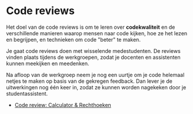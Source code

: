 # Code reviews

Het doel van de code reviews is om te leren over **codekwaliteit** en de verschillende manieren waarop mensen naar code kijken, hoe ze het lezen en begrijpen, en technieken om code "beter" te maken.

Je gaat code reviews doen met wisselende medestudenten. De reviews vinden plaats tijdens de werkgroepen, zodat je docenten en assistenten kunnen meekijken en meedenken.

Na afloop van de werkgroep neem je nog een uurtje om je code helemaal netjes te maken op basis van de gekregen feedback. Dan lever je de uitwerkingen nog één keer in, zodat ze kunnen worden nagekeken door je studentassistent.

- [Code review: Calculator & Rechthoeken](/reviews/m2)
